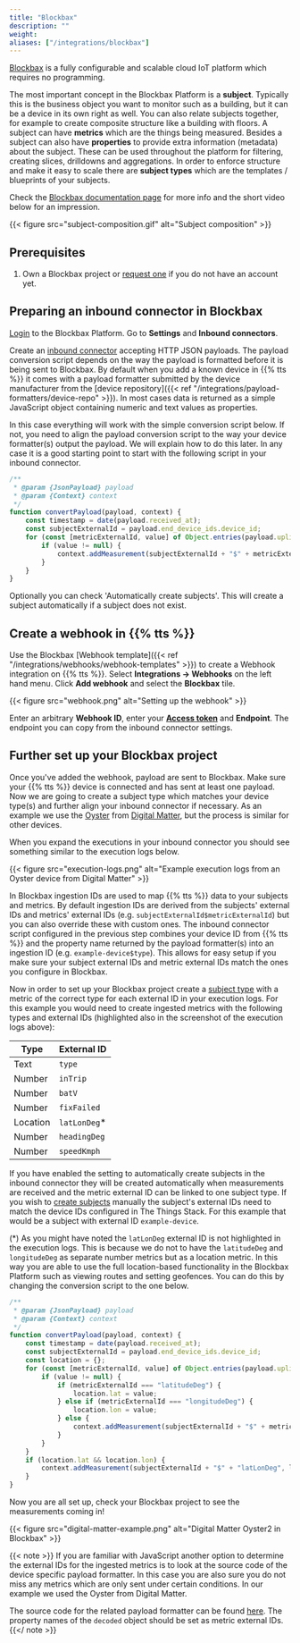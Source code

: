 ```yaml
---
title: "Blockbax"
description: ""
weight:
aliases: ["/integrations/blockbax"]
---
```


[Blockbax](https://blockbax.com/) is a fully configurable and scalable cloud IoT platform which requires no programming.

<!--more-->

The most important concept in the Blockbax Platform is a **subject**. Typically this is the business object you want to monitor such as a building, but it can be a device in its own right as well. You can also relate subjects together, for example to create composite structure like a building with floors. A subject can have **metrics** which are the things being measured. Besides a subject can also have **properties** to provide extra information (metadata) about the subject. These can be used throughout the platform for filtering, creating slices, drilldowns and aggregations. In order to enforce structure and make it easy to scale there are **subject types** which are the templates / blueprints of your subjects.

Check the [Blockbax documentation page](https://blockbax.com/docs/) for more info and the short video below for an impression.

{{< figure src="subject-composition.gif" alt="Subject composition" >}}

## Prerequisites

1. Own a Blockbax project or [request one](https://blockbax.com/about#contact) if you do not have an account yet.

## Preparing an inbound connector in Blockbax

[Login](https://login.blockbax.com/) to the Blockbax Platform. Go to **Settings** and **Inbound connectors**.

Create an [inbound connector](https://blockbax.com/docs/project-settings/#inbound-connectors) accepting HTTP JSON payloads. The payload conversion script depends on the way the payload is formatted before it is being sent to Blockbax. By default when you add a known device in {{% tts %}} it comes with a payload formatter submitted by the device manufacturer from the [device repository]({{< ref "/integrations/payload-formatters/device-repo" >}}). In most cases data is returned as a simple JavaScript object containing numeric and text values as properties.

In this case everything will work with the simple conversion script below. If not, you need to align the payload conversion script to the way your device formatter(s) output the payload. We will explain how to do this later. In any case it is a good starting point to start with the following script in your inbound connector.

```javascript
/**
 * @param {JsonPayload} payload
 * @param {Context} context
 */
function convertPayload(payload, context) {
    const timestamp = date(payload.received_at);
    const subjectExternalId = payload.end_device_ids.device_id;
    for (const [metricExternalId, value] of Object.entries(payload.uplink_message.decoded_payload)) {
        if (value != null) {
            context.addMeasurement(subjectExternalId + "$" + metricExternalId, value, timestamp);
        }
    }
}
```

Optionally you can check 'Automatically create subjects'. This will create a subject automatically if a subject does not exist.

## Create a webhook in {{% tts %}}

Use the Blockbax [Webhook template]({{< ref "/integrations/webhooks/webhook-templates" >}}) to create a Webhook integration on {{% tts %}}. Select **Integrations &#8594; Webhooks** on the left hand menu. Click **Add webhook** and select the **Blockbax** tile.

{{< figure src="webhook.png" alt="Setting up the webhook" >}}

Enter an arbitrary **Webhook ID**, enter your **[Access token](https://blockbax.com/docs/project-settings/#access-tokens)** and **Endpoint**. The endpoint you can copy from the inbound connector settings.

## Further set up your Blockbax project

Once you've added the webhook, payload are sent to Blockbax. Make sure your {{% tts %}} device is connected and has sent at least one payload. Now we are going to create a subject type which matches your device type(s) and further align your inbound connector if necessary. As an example we use the [Oyster](https://www.digitalmatter.com/devices/oyster-lorawan/) from [Digital Matter](https://www.digitalmatter.com/), but the process is similar for other devices.

When you expand the executions in your inbound connector you should see something similar to the execution logs below.

{{< figure src="execution-logs.png" alt="Example execution logs from an Oyster device from Digital Matter" >}}

In Blockbax ingestion IDs are used to map {{% tts %}} data to your subjects and metrics. By default ingestion IDs are derived from the subjects' external IDs and metrics' external IDs (e.g. `subjectExternalId$metricExternalId`) but you can also override these with custom ones. The inbound connector script configured in the previous step combines your device ID from {{% tts %}} and the property name returned by the payload formatter(s) into an ingestion ID (e.g. `example-device$type`). This allows for easy setup if you make sure your subject external IDs and metric external IDs match the ones you configure in Blockbax.

Now in order to set up your Blockbax project create a [subject type](https://blockbax.com/docs/subjects/#managing-subject-types) with a metric of the correct type for each external ID in your execution logs. For this example you would need to create ingested metrics with the following types and external IDs (highlighted also in the screenshot of the execution logs above):

| Type     | External ID   |
| -------- | ------------- |
| Text     | `type`        |
| Number   | `inTrip`      |
| Number   | `batV`        |
| Number   | `fixFailed`   |
| Location | `latLonDeg`\* |
| Number   | `headingDeg`  |
| Number   | `speedKmph`   |

If you have enabled the setting to automatically create subjects in the inbound connector they will be created automatically when measurements are received and the metric external ID can be linked to one subject type. If you wish to [create subjects](https://blockbax.com/docs/subjects/#creating-subjects) manually the subject's external IDs need to match the device IDs configured in The Things Stack. For this example that would be a subject with external ID `example-device`.

(\*) As you might have noted the `latLonDeg` external ID is not highlighted in the execution logs. This is because we do not to have the `latitudeDeg` and `longitudeDeg` as separate number metrics but as a location metric. In this way you are able to use the full location-based functionality in the Blockbax Platform such as viewing routes and setting geofences. You can do this by changing the conversion script to the one below.

```javascript
/**
 * @param {JsonPayload} payload
 * @param {Context} context
 */
function convertPayload(payload, context) {
    const timestamp = date(payload.received_at);
    const subjectExternalId = payload.end_device_ids.device_id;
    const location = {};
    for (const [metricExternalId, value] of Object.entries(payload.uplink_message.decoded_payload)) {
        if (value != null) {
            if (metricExternalId === "latitudeDeg") {
                location.lat = value;
            } else if (metricExternalId === "longitudeDeg") {
                location.lon = value;
            } else {
                context.addMeasurement(subjectExternalId + "$" + metricExternalId, value, timestamp);
            }
        }
    }
    if (location.lat && location.lon) {
        context.addMeasurement(subjectExternalId + "$" + "latLonDeg", location, timestamp);
    }
}
```

Now you are all set up, check your Blockbax project to see the measurements coming in!

{{< figure src="digital-matter-example.png" alt="Digital Matter Oyster2 in Blockbax" >}}

{{< note >}}
If you are familiar with JavaScript another option to determine the external IDs for the ingested metrics is to look at the source code of the device specific payload formatter. In this case you are also sure you do not miss any metrics which are only sent under certain conditions. In our example we used the Oyster from Digital Matter. 

The source code for the related payload formatter can be found [here](https://github.com/TheThingsNetwork/lorawan-devices/blob/master/vendor/digital-matter/oyster.js). The property names of the `decoded` object should be set as metric external IDs.
{{</ note >}}